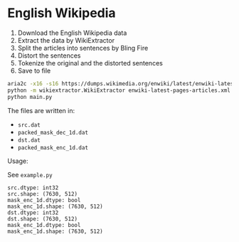 # English Wikipedia

1. Download the English Wikipedia data
1. Extract the data by WikiExtractor
1. Split the articles into sentences by Bling Fire
1. Distort the sentences
1. Tokenize the original and the distorted sentences
1. Save to file

```sh
aria2c -x16 -s16 https://dumps.wikimedia.org/enwiki/latest/enwiki-latest-pages-articles.xml.bz2
python -m wikiextractor.WikiExtractor enwiki-latest-pages-articles.xml.bz2 --json -o dump
python main.py
```

The files are written in:

- `src.dat`
- `packed_mask_dec_1d.dat`
- `dst.dat`
- `packed_mask_enc_1d.dat`

Usage:

See `example.py`

```
src.dtype: int32
src.shape: (7630, 512)
mask_enc_1d.dtype: bool
mask_enc_1d.shape: (7630, 512)
dst.dtype: int32
dst.shape: (7630, 512)
mask_enc_1d.dtype: bool
mask_enc_1d.shape: (7630, 512)
```

